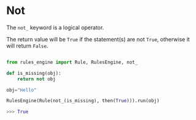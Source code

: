 # Not

The `not_` keyword is a logical operator.

The return value will be `True` if the statement(s) are not `True`, otherwise it will return `False`.


```python

from rules_engine import Rule, RulesEngine, not_

def is_missing(obj):
    return not obj

obj="Hello"

RulesEngine(Rule(not_(is_missing), then(True))).run(obj)

>>> True
```
